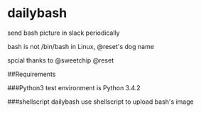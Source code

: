 # dailybash
send bash picture in slack periodically

bash is not /bin/bash in Linux, @reset's dog name

spcial thanks to @sweetchip @reset


##Requirements

###Python3
test environment is Python 3.4.2

###shellscript 
dailybash use shellscript to upload bash's image
